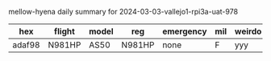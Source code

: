mellow-hyena daily summary for 2024-03-03-vallejo1-rpi3a-uat-978

|hex|flight|model|reg|emergency|mil|weirdo|
|--|--|--|--|--|--|--|
|adaf98|N981HP|AS50|N981HP|none|F|yyy|
